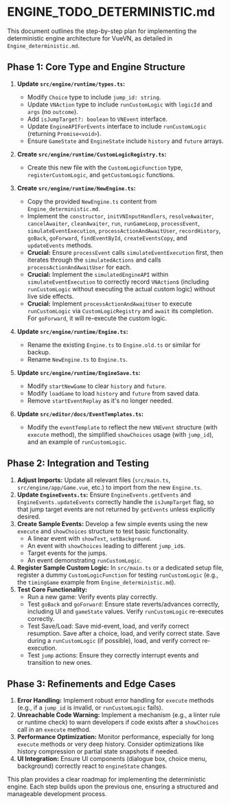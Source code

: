 # ENGINE_TODO_DETERMINISTIC.md

This document outlines the step-by-step plan for implementing the deterministic engine architecture for VueVN, as detailed in `Engine_deterministic.md`.

## Phase 1: Core Type and Engine Structure

1.  **Update `src/engine/runtime/types.ts`:**
    *   Modify `Choice` type to include `jump_id: string`.
    *   Update `VNAction` type to include `runCustomLogic` with `logicId` and `args` (no `outcome`).
    *   Add `isJumpTarget?: boolean` to `VNEvent` interface.
    *   Update `EngineAPIForEvents` interface to include `runCustomLogic` (returning `Promise<void>`).
    *   Ensure `GameState` and `EngineState` include `history` and `future` arrays.

2.  **Create `src/engine/runtime/CustomLogicRegistry.ts`:**
    *   Create this new file with the `CustomLogicFunction` type, `registerCustomLogic`, and `getCustomLogic` functions.

3.  **Create `src/engine/runtime/NewEngine.ts`:**
    *   Copy the provided `NewEngine.ts` content from `Engine_deterministic.md`.
    *   Implement the `constructor`, `initVNInputHandlers`, `resolveAwaiter`, `cancelAwaiter`, `cleanAwaiter`, `run`, `runGameLoop`, `processEvent`, `simulateEventExecution`, `processActionAndAwaitUser`, `recordHistory`, `goBack`, `goForward`, `findEventById`, `createEventsCopy`, and `updateEvents` methods.
    *   **Crucial:** Ensure `processEvent` calls `simulateEventExecution` first, then iterates through the `simulatedActions` and calls `processActionAndAwaitUser` for each.
    *   **Crucial:** Implement the `simulatedEngineAPI` within `simulateEventExecution` to correctly record `VNAction`s (including `runCustomLogic` without executing the actual custom logic) without live side effects.
    *   **Crucial:** Implement `processActionAndAwaitUser` to execute `runCustomLogic` via `CustomLogicRegistry` and `await` its completion. For `goForward`, it will re-execute the custom logic.

4.  **Update `src/engine/runtime/Engine.ts`:**
    *   Rename the existing `Engine.ts` to `Engine.old.ts` or similar for backup.
    *   Rename `NewEngine.ts` to `Engine.ts`.

5.  **Update `src/engine/runtime/EngineSave.ts`:**
    *   Modify `startNewGame` to clear `history` and `future`.
    *   Modify `loadGame` to load `history` and `future` from saved data.
    *   Remove `startEventReplay` as it's no longer needed.

6.  **Update `src/editor/docs/EventTemplates.ts`:**
    *   Modify the `eventTemplate` to reflect the new `VNEvent` structure (with `execute` method), the simplified `showChoices` usage (with `jump_id`), and an example of `runCustomLogic`.

## Phase 2: Integration and Testing

1.  **Adjust Imports:** Update all relevant files (`src/main.ts`, `src/engine/app/Game.vue`, etc.) to import from the new `Engine.ts`.
2.  **Update `EngineEvents.ts`:** Ensure `EngineEvents.getEvents` and `EngineEvents.updateEvents` correctly handle the `isJumpTarget` flag, so that jump target events are not returned by `getEvents` unless explicitly desired.
3.  **Create Sample Events:** Develop a few simple events using the new `execute` and `showChoices` structure to test basic functionality.
    *   A linear event with `showText`, `setBackground`.
    *   An event with `showChoices` leading to different `jump_id`s.
    *   Target events for the jumps.
    *   An event demonstrating `runCustomLogic`.
4.  **Register Sample Custom Logic:** In `src/main.ts` or a dedicated setup file, register a dummy `CustomLogicFunction` for testing `runCustomLogic` (e.g., the `timingGame` example from `Engine_deterministic.md`).
5.  **Test Core Functionality:**
    *   Run a new game: Verify events play correctly.
    *   Test `goBack` and `goForward`: Ensure state reverts/advances correctly, including UI and `gameState` values. Verify `runCustomLogic` re-executes correctly.
    *   Test Save/Load: Save mid-event, load, and verify correct resumption. Save after a choice, load, and verify correct state. Save during a `runCustomLogic` (if possible), load, and verify correct re-execution.
    *   Test `jump` actions: Ensure they correctly interrupt events and transition to new ones.

## Phase 3: Refinements and Edge Cases

1.  **Error Handling:** Implement robust error handling for `execute` methods (e.g., if a `jump_id` is invalid, or `runCustomLogic` fails).
2.  **Unreachable Code Warning:** Implement a mechanism (e.g., a linter rule or runtime check) to warn developers if code exists after a `showChoices` call in an `execute` method.
3.  **Performance Optimization:** Monitor performance, especially for long `execute` methods or very deep history. Consider optimizations like history compression or partial state snapshots if needed.
4.  **UI Integration:** Ensure UI components (dialogue box, choice menu, background) correctly react to `engineState` changes.

This plan provides a clear roadmap for implementing the deterministic engine. Each step builds upon the previous one, ensuring a structured and manageable development process.